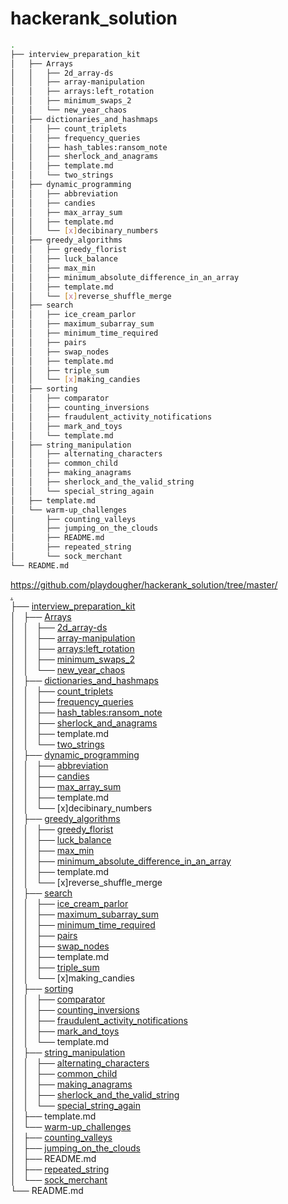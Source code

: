 # hackerank_solution

```bash
.
├── interview_preparation_kit
│   ├── Arrays
│   │   ├── 2d_array-ds
│   │   ├── array-manipulation
│   │   ├── arrays:left_rotation
│   │   ├── minimum_swaps_2
│   │   └── new_year_chaos
│   ├── dictionaries_and_hashmaps
│   │   ├── count_triplets
│   │   ├── frequency_queries
│   │   ├── hash_tables:ransom_note
│   │   ├── sherlock_and_anagrams
│   │   ├── template.md
│   │   └── two_strings
│   ├── dynamic_programming
│   │   ├── abbreviation
│   │   ├── candies
│   │   ├── max_array_sum
│   │   ├── template.md
│   │   └── [x]decibinary_numbers
│   ├── greedy_algorithms
│   │   ├── greedy_florist
│   │   ├── luck_balance
│   │   ├── max_min
│   │   ├── minimum_absolute_difference_in_an_array
│   │   ├── template.md
│   │   └── [x]reverse_shuffle_merge
│   ├── search
│   │   ├── ice_cream_parlor
│   │   ├── maximum_subarray_sum
│   │   ├── minimum_time_required
│   │   ├── pairs
│   │   ├── swap_nodes
│   │   ├── template.md
│   │   ├── triple_sum
│   │   └── [x]making_candies
│   ├── sorting
│   │   ├── comparator
│   │   ├── counting_inversions
│   │   ├── fraudulent_activity_notifications
│   │   ├── mark_and_toys
│   │   └── template.md
│   ├── string_manipulation
│   │   ├── alternating_characters
│   │   ├── common_child
│   │   ├── making_anagrams
│   │   ├── sherlock_and_the_valid_string
│   │   └── special_string_again
│   ├── template.md
│   └── warm-up_challenges
│       ├── counting_valleys
│       ├── jumping_on_the_clouds
│       ├── README.md
│       ├── repeated_string
│       └── sock_merchant
└── README.md
```
https://github.com/playdougher/hackerank_solution/tree/master/  
[.](https://github.com/playdougher/hackerank_solution)  
├── [interview_preparation_kit](https://github.com/playdougher/hackerank_solution/tree/master/interview_preparation_kit)  
│   ├── [Arrays](https://github.com/playdougher/hackerank_solution/tree/master/interview_preparation_kit/Arrays)  
│   │   ├── [2d_array-ds](https://github.com/playdougher/hackerank_solution/tree/master/interview_preparation_kit/Arrays/2d_array-ds)  
│   │   ├── [array-manipulation](https://github.com/playdougher/hackerank_solution/tree/master/interview_preparation_kit/Arrays/array-manipulation)  
│   │   ├── [arrays:left_rotation](https://github.com/playdougher/hackerank_solution/tree/master/interview_preparation_kit/Arrays/arrays:left_rotation)  
│   │   ├── [minimum_swaps_2](https://github.com/playdougher/hackerank_solution/tree/master/interview_preparation_kit/Arrays/minimum_swaps_2)  
│   │   └── [new_year_chaos](https://github.com/playdougher/hackerank_solution/tree/master/interview_preparation_kit/Arrays/new_year_chaos)  
│   ├── [dictionaries_and_hashmaps](https://github.com/playdougher/hackerank_solution/tree/master/interview_preparation_kit/dictionaries_and_hashmaps)  
│   │   ├── [count_triplets](https://github.com/playdougher/hackerank_solution/tree/master/interview_preparation_kit/dictionaries_and_hashmaps/count_triplets)  
│   │   ├── [frequency_queries](https://github.com/playdougher/hackerank_solution/tree/master/interview_preparation_kit/dictionaries_and_hashmaps/frequency_queries)  
│   │   ├── [hash_tables:ransom_note](https://github.com/playdougher/hackerank_solution/tree/master/interview_preparation_kit/dictionaries_and_hashmaps/hash_tables:ransom_note)    
│   │   ├── [sherlock_and_anagrams](https://github.com/playdougher/hackerank_solution/tree/master/interview_preparation_kit/dictionaries_and_hashmaps/sherlock_and_anagrams)  
│   │   ├── template.md  
│   │   └── [two_strings](https://github.com/playdougher/hackerank_solution/tree/master/interview_preparation_kit/dictionaries_and_hashmaps/two_strings)  
│   ├── [dynamic_programming](https://github.com/playdougher/hackerank_solution/tree/master/interview_preparation_kit/dynamic_programming)  
│   │   ├── [abbreviation](https://github.com/playdougher/hackerank_solution/tree/master/interview_preparation_kit/dynamic_programming/abbreviation)  
│   │   ├── [candies](https://github.com/playdougher/hackerank_solution/tree/master/interview_preparation_kit/dynamic_programming/candies)  
│   │   ├── [max_array_sum](https://github.com/playdougher/hackerank_solution/tree/master/interview_preparation_kit/dynamic_programming/max_array_sum)  
│   │   ├── template.md  
│   │   └── [x]decibinary_numbers  
│   ├── [greedy_algorithms](https://github.com/playdougher/hackerank_solution/tree/master/interview_preparation_kit/greedy_algorithms)  
│   │   ├── [greedy_florist](https://github.com/playdougher/hackerank_solution/tree/master/interview_preparation_kit/greedy_algorithms/greedy_florist)  
│   │   ├── [luck_balance](https://github.com/playdougher/hackerank_solution/tree/master/interview_preparation_kit/greedy_algorithms/luck_balance)  
│   │   ├── [max_min](https://github.com/playdougher/hackerank_solution/tree/master/interview_preparation_kit/greedy_algorithms/max_min)  
│   │   ├── [minimum_absolute_difference_in_an_array](https://github.com/playdougher/hackerank_solution/tree/master/interview_preparation_kit/greedy_algorithms/minimum_absolute_difference_in_an_array)  
│   │   ├── template.md  
│   │   └── [x]reverse_shuffle_merge  
│   ├── [search](https://github.com/playdougher/hackerank_solution/tree/master/interview_preparation_kit/search)  
│   │   ├── [ice_cream_parlor](https://github.com/playdougher/hackerank_solution/tree/master/interview_preparation_kit/search/ice_cream_parlor)  
│   │   ├── [maximum_subarray_sum](https://github.com/playdougher/hackerank_solution/tree/master/interview_preparation_kit/search/maximum_subarray_sum)  
│   │   ├── [minimum_time_required](https://github.com/playdougher/hackerank_solution/tree/master/interview_preparation_kit/search/minimum_time_required)  
│   │   ├── [pairs](https://github.com/playdougher/hackerank_solution/tree/master/interview_preparation_kit/search/pairs)  
│   │   ├── [swap_nodes](https://github.com/playdougher/hackerank_solution/tree/master/interview_preparation_kit/search/swap_nodes)  
│   │   ├── template.md  
│   │   ├── [triple_sum](https://github.com/playdougher/hackerank_solution/tree/master/interview_preparation_kit/search/triple_sum)  
│   │   └── [x]making_candies  
│   ├── [sorting](https://github.com/playdougher/hackerank_solution/tree/master/interview_preparation_kit/sorting)  
│   │   ├── [comparator](https://github.com/playdougher/hackerank_solution/tree/master/interview_preparation_kit/sorting/comparator)  
│   │   ├── [counting_inversions](https://github.com/playdougher/hackerank_solution/tree/master/interview_preparation_kit/sorting/counting_inversions)  
│   │   ├── [fraudulent_activity_notifications](https://github.com/playdougher/hackerank_solution/tree/master/interview_preparation_kit/sorting/fraudulent_activity_notifications)  
│   │   ├── [mark_and_toys](https://github.com/playdougher/hackerank_solution/tree/master/interview_preparation_kit/sorting/mark_and_toys)  
│   │   └── template.md  
│   ├── [string_manipulation](https://github.com/playdougher/hackerank_solution/tree/master/interview_preparation_kit/string_manipulation)  
│   │   ├── [alternating_characters](https://github.com/playdougher/hackerank_solution/tree/master/interview_preparation_kit/string_manipulation/alternating_characters)  
│   │   ├── [common_child](https://github.com/playdougher/hackerank_solution/tree/master/interview_preparation_kit/string_manipulation/common_child)  
│   │   ├── [making_anagrams](https://github.com/playdougher/hackerank_solution/tree/master/interview_preparation_kit/string_manipulation/making_anagrams)  
│   │   ├── [sherlock_and_the_valid_string](https://github.com/playdougher/hackerank_solution/tree/master/interview_preparation_kit/string_manipulation/sherlock_and_the_valid_string)  
│   │   └── [special_string_again](https://github.com/playdougher/hackerank_solution/tree/master/interview_preparation_kit/string_manipulation/special_string_again)  
│   ├── template.md  
│   └── [warm-up_challenges](https://github.com/playdougher/hackerank_solution/tree/master/interview_preparation_kit/warm-up_challenges)  
│       ├── [counting_valleys](https://github.com/playdougher/hackerank_solution/tree/master/interview_preparation_kit/warm-up_challenges/counting_valleys)  
│       ├── [jumping_on_the_clouds](https://github.com/playdougher/hackerank_solution/tree/master/interview_preparation_kit/warm-up_challenges/jumping_on_the_clouds)  
│       ├── README.md  
│       ├── [repeated_string](https://github.com/playdougher/hackerank_solution/tree/master/interview_preparation_kit/warm-up_challenges/repeated_string)  
│       └── [sock_merchant](https://github.com/playdougher/hackerank_solution/tree/master/interview_preparation_kit/warm-up_challenges/sock_merchant)  
└── README.md  
